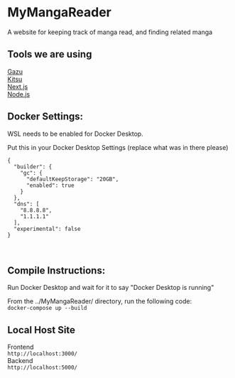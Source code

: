 # MyMangaReader
A website for keeping track of manga read, and finding related manga


## Tools we are using

[Gazu](https://gazu.cg-wire.com/) <br>
[Kitsu](https://api-docs.kitsu.cloud/) <br>
[Next.js](https://nextjs.org/) <br>
[Node.js](https://nodejs.org/en) <br>

## Docker Settings:

WSL needs to be enabled for Docker Desktop.<br>

Put this in your Docker Desktop Settings (replace what was in there please) <br>

```
{
  "builder": {
    "gc": {
      "defaultKeepStorage": "20GB",
      "enabled": true
    }
  },
  "dns": [
    "8.8.8.8",
    "1.1.1.1"
  ],
  "experimental": false
}
```
<br>

## Compile Instructions:
Run Docker Desktop and wait for it to say "Docker Desktop is running"<br>

From the ../MyMangaReader/ directory, run the following code: <br>
```docker-compose up --build```
<br>

## Local Host Site
Frontend <br>
```http://localhost:3000/``` <br>
Backend <br>
```http://localhost:5000/``` <br>